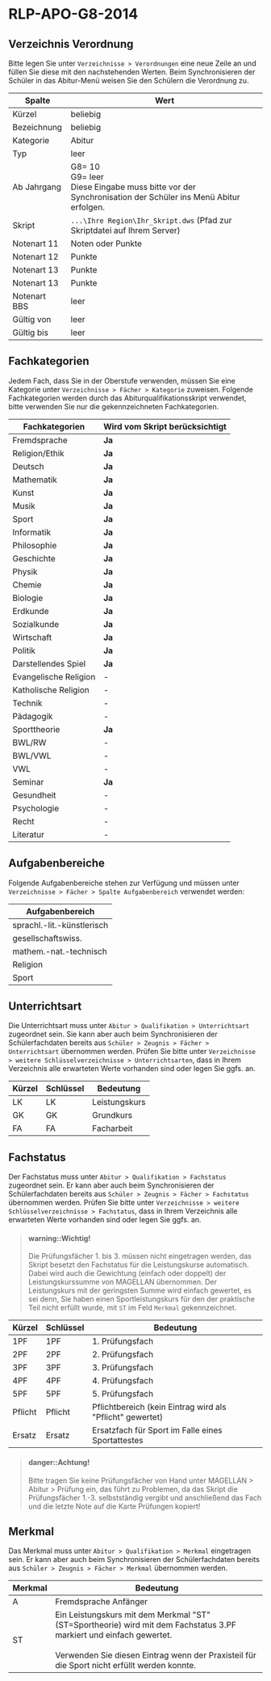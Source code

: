 # RLP-APO-G8-2014

## Verzeichnis Verordnung
Bitte legen Sie unter ```Verzeichnisse > Verordnungen``` eine neue Zeile an und füllen Sie diese mit den nachstehenden Werten. Beim Synchronisieren der Schüler in das Abitur-Menü weisen Sie den Schülern die Verordnung zu.

|Spalte|Wert|
|--|--|
|Kürzel|beliebig|
|Bezeichnung|beliebig|
|Kategorie|Abitur|
|Typ|leer|
|Ab Jahrgang|G8= 10<br/>G9= leer<br/>Diese Eingabe muss bitte vor der Synchronisation der Schüler ins Menü Abitur erfolgen.|
|Skript|```...\Ihre Region\Ihr_Skript.dws``` (Pfad zur Skriptdatei auf Ihrem Server)|
|Notenart 11|Noten oder Punkte|
|Notenart 12|Punkte|
|Notenart 13|Punkte|
|Notenart 13|Punkte|
|Notenart BBS|leer|
|Gültig von |leer|
|Gültig bis|leer|


## Fachkategorien
Jedem Fach, dass Sie in der Oberstufe verwenden, müssen Sie eine Kategorie unter ```Verzeichnisse > Fächer > Kategorie``` zuweisen.
Folgende Fachkategorien werden durch das Abiturqualifikationsskript verwendet, bitte verwenden Sie nur die gekennzeichneten Fachkategorien.

|Fachkategorien|Wird vom Skript berücksichtigt|
|--|--|
|Fremdsprache|**Ja**|
|Religion/Ethik|**Ja**|
|Deutsch|**Ja**|
|Mathematik|**Ja**|
|Kunst|**Ja**|
|Musik|**Ja**|
|Sport|**Ja**|
|Informatik|**Ja**|
|Philosophie|**Ja**|
|Geschichte|**Ja**|
|Physik|**Ja**|
|Chemie|**Ja**|
|Biologie|**Ja**|
|Erdkunde|**Ja**|
|Sozialkunde|**Ja**|
|Wirtschaft|**Ja**|
|Politik|**Ja**|
|Darstellendes Spiel|**Ja**|
|Evangelische Religion|-|
|Katholische Religion|-|
|Technik|-|
|Pädagogik|-|
|Sporttheorie|**Ja**|
|BWL/RW|-|
|BWL/VWL|-|
|VWL|-|
|Seminar|**Ja**|
|Gesundheit|-|
|Psychologie|-|
|Recht|-|
|Literatur|-|

## Aufgabenbereiche
Folgende Aufgabenbereiche stehen zur Verfügung und müssen unter ```Verzeichnisse > Fächer > Spalte Aufgabenbereich``` verwendet werden:

|Aufgabenbereich|
|--|
|sprachl.-lit.-künstlerisch|
|gesellschaftswiss.|
|mathem.-nat.-technisch|
|Religion|
|Sport|

## Unterrichtsart
Die Unterrichtsart muss unter ```Abitur > Qualifikation > Unterrichtsart``` zugeordnet sein. Sie kann aber auch beim Synchronisieren der Schülerfachdaten bereits aus ```Schüler > Zeugnis > Fächer > Unterrichtsart``` übernommen werden. 
Prüfen Sie bitte unter ```Verzeichnisse > weitere Schlüsselverzeichnisse > Unterrichtsarten```,  dass in Ihrem Verzeichnis alle erwarteten Werte vorhanden sind oder legen Sie ggfs. an.

|Kürzel|	Schlüssel	|Bedeutung|
|--|--|--|
|LK	|LK|Leistungskurs|
|GK|GK|Grundkurs|
|FA|FA|Facharbeit|

## Fachstatus
Der Fachstatus muss unter ```Abitur > Qualifikation > Fachstatus``` zugeordnet sein. Er kann aber auch beim Synchronisieren der Schülerfachdaten bereits aus ```Schüler > Zeugnis > Fächer > Fachstatus``` übernommen werden. 
Prüfen Sie bitte unter ```Verzeichnisse > weitere Schlüsselverzeichnisse > Fachstatus```,  dass in Ihrem Verzeichnis alle erwarteten Werte vorhanden sind oder legen Sie ggfs. an.

> #### warning::Wichtig!
>
> Die Prüfungsfächer 1. bis 3. müssen nicht eingetragen werden, das Skript besetzt den Fachstatus für die Leistungskurse automatisch. Dabei wird auch die Gewichtung (einfach oder doppelt) der Leistungskurssumme von MAGELLAN übernommen. Der Leistungskurs mit der geringsten Summe wird einfach gewertet, es sei denn, Sie haben einen Sportleistungskurs für den der praktische Teil nicht erfüllt wurde, mit ` ST ` im Feld `Merkmal` gekennzeichnet.

|Kürzel	|Schlüssel	|Bedeutung|
|--|--|--|
|1PF	|1PF	|1. Prüfungsfach|
|2PF	|2PF	|2. Prüfungsfach|
|3PF	|3PF	|3. Prüfungsfach|
|4PF	|4PF	|4. Prüfungsfach|
|5PF	|5PF	|5. Prüfungsfach|
|Pflicht|Pflicht|Pflichtbereich (kein Eintrag wird als "Pflicht" gewertet)
|Ersatz	|Ersatz	|Ersatzfach für Sport im Falle eines Sportattestes|

> #### danger::Achtung!
>
> Bitte tragen Sie keine Prüfungsfächer von Hand unter MAGELLAN > Abitur > Prüfung ein, das führt zu Problemen, da das Skript die Prüfungsfächer 1.-3. selbstständig vergibt und anschließend das Fach und die letzte Note auf die Karte Prüfungen kopiert!

## Merkmal
Das Merkmal muss unter ```Abitur > Qualifikation > Merkmal``` eingetragen sein. Er kann aber auch beim Synchronisieren der Schülerfachdaten bereits aus ```Schüler > Zeugnis > Fächer > Merkmal``` übernommen werden. 

|Merkmal	|Bedeutung|
|--|--|
|A|	Fremdsprache Anfänger|
|ST|Ein Leistungskurs mit dem Merkmal "ST" (ST=Sportheorie) wird mit dem Fachstatus 3.PF markiert und einfach gewertet.<br/><br/>Verwenden Sie diesen Eintrag wenn der Praxisteil für die Sport nicht erfüllt werden konnte.


